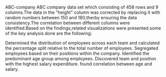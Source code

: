 ABC-company
ABC company data set which consisting of 458 rows and 9 columns.The data in the "height" column was corrected by replacing it with random numbers between 150 and 180,therby ensuring the data consistency.The correlation between different columns were identified.Based on the findings,related visualizations were presented.some of the key analysis done are the following:

Determined the distribution of employees across each team and calculated the percentage split relative to the total number of employees.
Segregated employees based on their positions within the company.
Identified the predominant age group among employees.
Discovered team and position with the highest salary expenditure.
found correlation between age and salary.
